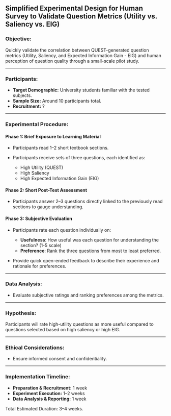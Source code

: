 ## Simplified Experimental Design for Human Survey to Validate Question Metrics (Utility vs. Saliency vs. EIG)

### Objective:

Quickly validate the correlation between QUEST-generated question metrics (Utility, Saliency, and Expected Information Gain - EIG) and human perception of question quality through a small-scale pilot study.

---

### Participants:

* **Target Demographic:** University students familiar with the tested subjects.
* **Sample Size:** Around 10 participants total.
* **Recruitment:** ?

---

### Experimental Procedure:

#### Phase 1: Brief Exposure to Learning Material

* Participants read 1–2 short textbook sections.
* Participants receive sets of three questions, each identified as:

  * High Utility (QUEST)
  * High Saliency
  * High Expected Information Gain (EIG)

#### Phase 2: Short Post-Test Assessment

* Participants answer 2–3 questions directly linked to the previously read sections to gauge understanding.

#### Phase 3: Subjective Evaluation

* Participants rate each question individually on:

  * **Usefulness**: How useful was each question for understanding the section? (1-5 scale)
  * **Preference**: Rank the three questions from most to least preferred.

* Provide quick open-ended feedback to describe their experience and rationale for preferences.
---

### Data Analysis:

* Evaluate subjective ratings and ranking preferences among the metrics.

---

### Hypothesis:

Participants will rate high-utility questions as more useful compared to questions selected based on high saliency or high EIG.

---

### Ethical Considerations:

* Ensure informed consent and confidentiality.

---

### Implementation Timeline:

* **Preparation & Recruitment:** 1 week
* **Experiment Execution:** 1–2 weeks
* **Data Analysis & Reporting:** 1 week

Total Estimated Duration: 3–4 weeks.
